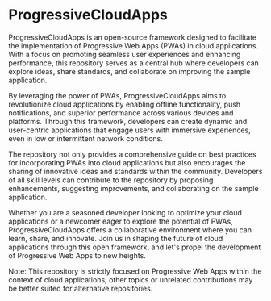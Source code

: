 # ProgressiveCloudApps

ProgressiveCloudApps is an open-source framework designed to facilitate the implementation of Progressive Web Apps (PWAs) in cloud applications. With a focus on promoting seamless user experiences and enhancing performance, this repository serves as a central hub where developers can explore ideas, share standards, and collaborate on improving the sample application.

By leveraging the power of PWAs, ProgressiveCloudApps aims to revolutionize cloud applications by enabling offline functionality, push notifications, and superior performance across various devices and platforms. Through this framework, developers can create dynamic and user-centric applications that engage users with immersive experiences, even in low or intermittent network conditions.

The repository not only provides a comprehensive guide on best practices for incorporating PWAs into cloud applications but also encourages the sharing of innovative ideas and standards within the community. Developers of all skill levels can contribute to the repository by proposing enhancements, suggesting improvements, and collaborating on the sample application.

Whether you are a seasoned developer looking to optimize your cloud applications or a newcomer eager to explore the potential of PWAs, ProgressiveCloudApps offers a collaborative environment where you can learn, share, and innovate. Join us in shaping the future of cloud applications through this open framework, and let's propel the development of Progressive Web Apps to new heights.

Note: This repository is strictly focused on Progressive Web Apps within the context of cloud applications; other topics or unrelated contributions may be better suited for alternative repositories.
